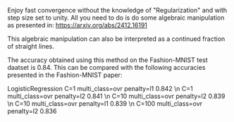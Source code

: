 Enjoy fast convergence without the knowledge of "Regularization" 
and with step size set to unity.
All you need to do is do some algebraic manipulation as presented in:
https://arxiv.org/abs/2412.16191

This algebraic manipulation can also be interpreted as a continued fraction of straight lines.

The accuracy obtained using this method on the Fashion-MNIST test daatset is 0.84.
This can be compared with the following accuracies presented in the Fashion-MNIST paper:

LogisticRegression 
C=1 multi_class=ovr penalty=l1 0.842 \n
C=1 multi_class=ovr penalty=l2 0.841 \n
C=10 multi_class=ovr penalty=l2 0.839 \n
C=10 multi_class=ovr penalty=l1 0.839 \n
C=100 multi_class=ovr penalty=l2 0.836
